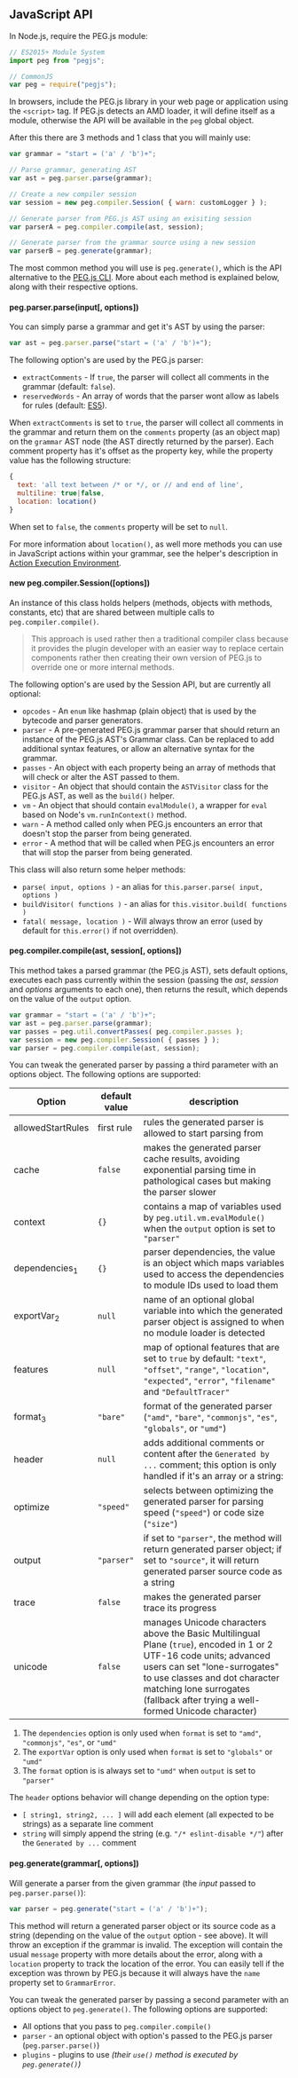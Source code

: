 ## JavaScript API

In Node.js, require the PEG.js module:

```js
// ES2015+ Module System
import peg from "pegjs";

// CommonJS
var peg = require("pegjs");
```

In browsers, include the PEG.js library in your web page or application using the `<script>` tag. If PEG.js detects an AMD loader, it will define itself as a module, otherwise the API will be available in the `peg` global object.

After this there are 3 methods and 1 class that you will mainly use:

```js
var grammar = "start = ('a' / 'b')+";

// Parse grammar, generating AST
var ast = peg.parser.parse(grammar);

// Create a new compiler session
var session = new peg.compiler.Session( { warn: customLogger } );

// Generate parser from PEG.js AST using an exisiting session 
var parserA = peg.compiler.compile(ast, session);

// Generate parser from the grammar source using a new session
var parserB = peg.generate(grammar);
```

The most common method you will use is `peg.generate()`, which is the API alternative to the [PEG.js CLI](./generating-a-parser.md). More about each method is explained below, along with their respective options.

#### peg.parser.parse(input[, options])

You can simply parse a grammar and get it's AST by using the parser:

```js
var ast = peg.parser.parse("start = ('a' / 'b')+");
```

The following option's are used by the PEG.js parser:

  * `extractComments` - If `true`, the parser will collect all comments in the grammar (default: `false`).
  * `reservedWords` - An array of words that the parser wont allow as labels for rules (default: [ES5](http://es5.github.io/#x7.6.1)).

When `extractComments` is set to `true`, the parser will collect all comments in the grammar and return them on the `comments` property (as an object map) on the `grammar` AST node (the AST directly returned by the parser). Each comment property has it's offset as the property key, while the property value has the following structure:

```js
{
  text: 'all text between /* or */, or // and end of line',
  multiline: true|false,
  location: location()
}
```

When set to `false`, the `comments` property will be set to `null`.

For more information about `location()`, as well more methods you can use in JavaScript actions within your grammar, see the helper's description in [Action Execution Environment](../grammar/action-execution-environment.md).

#### new peg.compiler.Session([options])

An instance of this class holds helpers (methods, objects with methods, constants, etc) that are shared between multiple calls to `peg.compiler.compile()`.

> This approach is used rather then a traditional compiler class because it provides the plugin developer with an easier way to replace certain components rather then creating their own version of PEG.js to override one or more internal methods.

The following option's are used by the Session API, but are currently all optional:

  * `opcodes` - An `enum` like hashmap (plain object) that is used by the bytecode and parser generators.
  * `parser` - A pre-generated PEG.js grammar parser that should return an instance of the PEG.js AST's Grammar class. Can be replaced to add additional syntax features, or allow an alternative syntax for the grammar.
  * `passes` - An object with each property being an array of methods that will check or alter the AST passed to them.
  * `visitor` - An object that should contain the `ASTVisitor` class for the PEG.js AST, as well as the `build()` helper.
  * `vm` - An object that should contain `evalModule()`, a wrapper for `eval` based on Node's `vm.runInContext()` method.
  * `warn` - A method called only when PEG.js encounters an error that doesn't stop the parser from being generated.
  * `error` - A method that will be called when PEG.js encounters an error that will stop the parser from being generated.

This class will also return some helper methods:

  * `parse( input, options )` - an alias for `this.parser.parse( input, options )`
  * `buildVisitor( functions )` - an alias for `this.visitor.build( functions )`
  * `fatal( message, location )` - Will always throw an error (used by default for `this.error()` if not overridden).

#### peg.compiler.compile(ast, session[, options])

This method takes a parsed grammar (the PEG.js AST), sets default options, executes each pass currently within the session (passing the _ast_, _session_ and _options_ arguments to each one), then returns the result, which depends on the value of the `output` option.

```js
var grammar = "start = ('a' / 'b')+";
var ast = peg.parser.parse(grammar);
var passes = peg.util.convertPasses( peg.compiler.passes );
var session = new peg.compiler.Session( { passes } );
var parser = peg.compiler.compile(ast, session);
```

You can tweak the generated parser by passing a third parameter with an options object. The following options are supported:

Option | default value | description
--- | --- | ---
allowedStartRules | first rule | rules the generated parser is allowed to start parsing from
cache | `false` | makes the generated parser cache results, avoiding exponential parsing time in pathological cases but making the parser slower
context | `{}` | contains a map of variables used by `peg.util.vm.evalModule()` when the `output` option is set to `"parser"`
dependencies<sub>1</sub> | `{}` | parser dependencies, the value is an object which maps variables used to access the dependencies to module IDs used to load them
exportVar<sub>2</sub> | `null` | name of an optional global variable into which the generated parser object is assigned to when no module loader is detected
features | `null` | map of optional features that are set to `true` by default: `"text"`, `"offset"`, `"range"`, `"location"`, `"expected"`, `"error"`, `"filename"` and `"DefaultTracer"`
format<sub>3</sub> | `"bare"` | format of the generated parser (`"amd"`, `"bare"`, `"commonjs"`, `"es"`, `"globals"`, or `"umd"`)
header | `null` | adds additional comments or content after the `Generated by ...` comment; this option is only handled if it's an array or a string:
optimize | `"speed"` | selects between optimizing the generated parser for parsing speed (`"speed"`) or code size (`"size"`)
output | `"parser"` | if set to `"parser"`, the method will return generated parser object; if set to `"source"`, it will return generated parser source code as a string
trace | `false` | makes the generated parser trace its progress
unicode | `false` | manages Unicode characters above the Basic Multilingual Plane (`true`), encoded in 1 or 2 UTF-16 code units; advanced users can set "lone-surrogates" to use classes and dot character matching lone surrogates (fallback after trying a well-formed Unicode character)

1. The `dependencies` option is only used when `format` is set to `"amd"`, `"commonjs"`, `"es"`, or `"umd"`
2. The `exportVar` option is only used when `format` is set to `"globals"` or `"umd"`
3. The `format` option is is always set to `"umd"` when `output` is set to `"parser"`

The `header` options behavior will change depending on the option type:

  * `[ string1, string2, ... ]` will add each element (all expected to be strings) as a separate line comment
  * `string` will simply append the string (e.g. `"/* eslint-disable */"`) after the `Generated by ...` comment

#### peg.generate(grammar[, options])

Will generate a parser from the given grammar (the _input_ passed to `peg.parser.parse()`):

```js
var parser = peg.generate("start = ('a' / 'b')+");
```

This method will return a generated parser object or its source code as a string (depending on the value of the `output` option - see above). It will throw an exception if the grammar is invalid. The exception will contain the usual `message` property with more details about the error, along with a `location` property to track the location of the error. You can easily tell if the exception was thrown by PEG.js because it will always have the `name` property set to `GrammarError`.

You can tweak the generated parser by passing a second parameter with an options object to `peg.generate()`. The following options are supported:

  * All options that you pass to `peg.compiler.compile()`
  * `parser` - an optional object with option's passed to the PEG.js parser (`peg.parser.parse()`)
  * `plugins` - plugins to use _(their `use()` method is executed by `peg.generate()`)_
